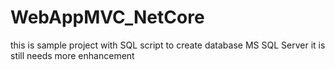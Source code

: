 # WebAppMVC_NetCore
this is sample project with SQL script to create database MS SQL Server
it is still needs more enhancement 
